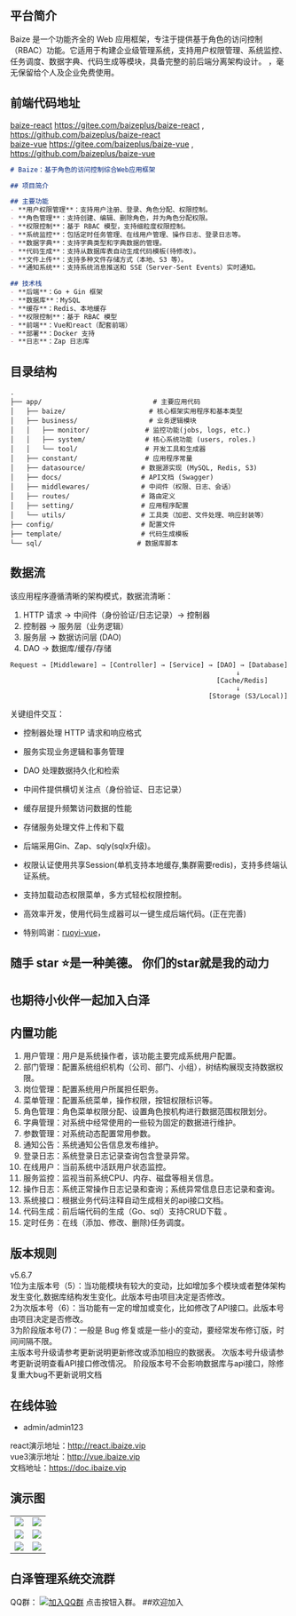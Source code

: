 
## 平台简介

Baize 是一个功能齐全的 Web 应用框架，专注于提供基于角色的访问控制（RBAC）功能。它适用于构建企业级管理系统，支持用户权限管理、系统监控、任务调度、数据字典、代码生成等模块，具备完整的前后端分离架构设计。
，毫无保留给个人及企业免费使用。

## 前端代码地址
[baize-react](https://gitee.com/baizeplus/baize-react) https://gitee.com/baizeplus/baize-react  , https://github.com/baizeplus/baize-react
<br>
[baize-vue](https://gitee.com/baizeplus/baize-vue) https://gitee.com/baizeplus/baize-vue  , https://github.com/baizeplus/baize-vue
<br>

```markdown
# Baize：基于角色的访问控制综合Web应用框架

## 项目简介

## 主要功能
- **用户权限管理**：支持用户注册、登录、角色分配、权限控制。
- **角色管理**：支持创建、编辑、删除角色，并为角色分配权限。
- **权限控制**：基于 RBAC 模型，支持细粒度权限控制。
- **系统监控**：包括定时任务管理、在线用户管理、操作日志、登录日志等。
- **数据字典**：支持字典类型和字典数据的管理。
- **代码生成**：支持从数据库表自动生成代码模板(待修改)。
- **文件上传**：支持多种文件存储方式（本地、S3 等）。
- **通知系统**：支持系统消息推送和 SSE（Server-Sent Events）实时通知。

## 技术栈
- **后端**：Go + Gin 框架
- **数据库**：MySQL
- **缓存**：Redis、本地缓存
- **权限控制**：基于 RBAC 模型
- **前端**：Vue和react（配套前端）
- **部署**：Docker 支持
- **日志**：Zap 日志库
```
## 目录结构
```
.
├── app/                            # 主要应用代码
│   ├── baize/                     # 核心框架实用程序和基本类型
│   ├── business/                  # 业务逻辑模块
│   │   ├── monitor/              # 监控功能(jobs, logs, etc.)
│   │   ├── system/               # 核心系统功能 (users, roles.)
│   │   └── tool/                 # 开发工具和生成器
│   ├── constant/                 # 应用程序常量
│   ├── datasource/              # 数据源实现 (MySQL, Redis, S3)
│   ├── docs/                    # API文档 (Swagger)
│   ├── middlewares/             # 中间件（权限、日志、会话）
│   ├── routes/                  # 路由定义
│   ├── setting/                 # 应用程序配置
│   └── utils/                   # 工具类（加密、文件处理、响应封装等）
├── config/                      # 配置文件
├── template/                    # 代码生成模板
└── sql/                        # 数据库脚本

```


## 数据流

该应用程序遵循清晰的架构模式，数据流清晰：

1. HTTP 请求 → 中间件（身份验证/日志记录）→ 控制器
2. 控制器 → 服务层（业务逻辑）
3. 服务层 → 数据访问层 (DAO)
4. DAO → 数据库/缓存/存储
```ascii
Request → [Middleware] → [Controller] → [Service] → [DAO] → [Database]
                                                         ↓
                                                    [Cache/Redis]
                                                         ↓
                                                  [Storage (S3/Local)]
```


关键组件交互：
- 控制器处理 HTTP 请求和响应格式
- 服务实现业务逻辑和事务管理
- DAO 处理数据持久化和检索
- 中间件提供横切关注点（身份验证、日志记录）
- 缓存层提升频繁访问数据的性能
- 存储服务处理文件上传和下载




- 后端采用Gin、Zap、sqly(sqlx升级)。
- 权限认证使用共享Session(单机支持本地缓存,集群需要redis)，支持多终端认证系统。
- 支持加载动态权限菜单，多方式轻松权限控制。
- 高效率开发，使用代码生成器可以一键生成后端代码。(正在完善)
- 特别鸣谢：[ruoyi-vue](https://gitee.com/y_project/RuoYi-Vue?_from=gitee_search )，

## <p>随手 star ⭐是一种美德。 你们的star就是我的动力</p>

## 也期待小伙伴一起加入白泽   

## 内置功能

1. 用户管理：用户是系统操作者，该功能主要完成系统用户配置。
2. 部门管理：配置系统组织机构（公司、部门、小组），树结构展现支持数据权限。
3. 岗位管理：配置系统用户所属担任职务。
4. 菜单管理：配置系统菜单，操作权限，按钮权限标识等。
5. 角色管理：角色菜单权限分配、设置角色按机构进行数据范围权限划分。
6. 字典管理：对系统中经常使用的一些较为固定的数据进行维护。
7. 参数管理：对系统动态配置常用参数。
8. 通知公告：系统通知公告信息发布维护。
9. 登录日志：系统登录日志记录查询包含登录异常。
10. 在线用户：当前系统中活跃用户状态监控。
11. 服务监控：监视当前系统CPU、内存、磁盘等相关信息。
12. 操作日志：系统正常操作日志记录和查询；系统异常信息日志记录和查询。
13. 系统接口：根据业务代码注释自动生成相关的api接口文档。
14. 代码生成：前后端代码的生成（Go、sql）支持CRUD下载 。
15. 定时任务：在线（添加、修改、删除)任务调度。
## 版本规则
v5.6.7<br>
1位为主版本号（5）：当功能模块有较大的变动，比如增加多个模块或者整体架构发生变化,数据库结构发生变化。此版本号由项目决定是否修改。
<br>
2为次版本号（6）：当功能有一定的增加或变化，比如修改了API接口。此版本号由项目决定是否修改。
<br>
3为阶段版本号(7)：一般是 Bug 修复或是一些小的变动，要经常发布修订版，时间间隔不限。
<br>
主版本号升级请参考更新说明更新修改或添加相应的数据表。
次版本号升级请参考更新说明查看API接口修改情况。
阶段版本号不会影响数据库与api接口，除修复重大bug不更新说明文档



## 在线体验

- admin/admin123

react演示地址：http://react.ibaize.vip
<br>
vue3演示地址：http://vue.ibaize.vip
<br>
文档地址：https://doc.ibaize.vip
<br>

## 演示图

<table>
    <tr>
        <td><img src="https://gitee.com/smell2/BaiZe/raw/imgs/202110241805797.jpg"/></td>
        <td><img src="https://gitee.com/smell2/BaiZe/raw/imgs/202110241806256.jpg"/></td>
    </tr>
    <tr>
        <td><img src="https://gitee.com/smell2/BaiZe/raw/imgs/202110242322137.png"/></td>
        <td><img src="https://gitee.com/smell2/BaiZe/raw/imgs/202110242323820.png"/></td>
    </tr>  
    <tr>
        <td><img src="https://gitee.com/smell2/BaiZe/raw/imgs/202112082243214.png"/></td>
        <td><img src="https://gitee.com/smell2/BaiZe/raw/imgs/202112082242154.png"/></td>
    </tr>

</table>



## 白泽管理系统交流群


QQ群： [![加入QQ群](https://img.shields.io/badge/83064682-blue.svg)](https://qm.qq.com/cgi-bin/qm/qr?k=rAIw_VQ_blbSQu0J6fApnm5RbAc2CHbp&jump_from=webapi) 点击按钮入群。
##欢迎加入

